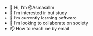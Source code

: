 - 👋 Hi, I’m @Asmasallm
- 👀 I’m interested in but study
- 🌱 I’m currently learning software
- 💞️ I’m looking to collaborate on society
- 📫 How to reach me by email

<!---
Asmasallm/Asmasallm is a ✨ special ✨ repository because its `README.md` (this file) appears on your GitHub profile.
You can click the Preview link to take a look at your changes.
--->
